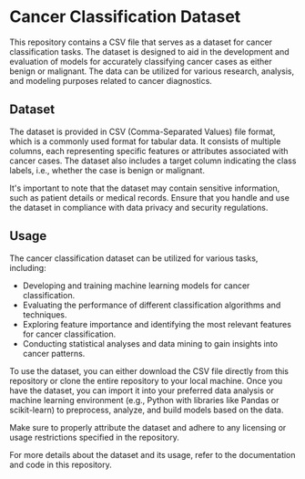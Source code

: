 # Cancer Classification Dataset

This repository contains a CSV file that serves as a dataset for cancer classification tasks. The dataset is designed to aid in the development and evaluation of models for accurately classifying cancer cases as either benign or malignant. The data can be utilized for various research, analysis, and modeling purposes related to cancer diagnostics.

## Dataset

The dataset is provided in CSV (Comma-Separated Values) file format, which is a commonly used format for tabular data. It consists of multiple columns, each representing specific features or attributes associated with cancer cases. The dataset also includes a target column indicating the class labels, i.e., whether the case is benign or malignant.

It's important to note that the dataset may contain sensitive information, such as patient details or medical records. Ensure that you handle and use the dataset in compliance with data privacy and security regulations.

## Usage

The cancer classification dataset can be utilized for various tasks, including:

- Developing and training machine learning models for cancer classification.
- Evaluating the performance of different classification algorithms and techniques.
- Exploring feature importance and identifying the most relevant features for cancer classification.
- Conducting statistical analyses and data mining to gain insights into cancer patterns.

To use the dataset, you can either download the CSV file directly from this repository or clone the entire repository to your local machine. Once you have the dataset, you can import it into your preferred data analysis or machine learning environment (e.g., Python with libraries like Pandas or scikit-learn) to preprocess, analyze, and build models based on the data.

Make sure to properly attribute the dataset and adhere to any licensing or usage restrictions specified in the repository.

For more details about the dataset and its usage, refer to the documentation and code in this repository.
